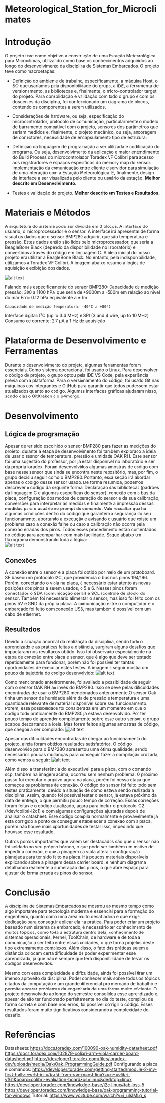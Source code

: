 # Meteorological_Station_for_Microclimates


# Introdução

O projeto teve como objetivo a construção de uma Estação Meteorológica para Microclimas, utilizando como base os conhecimentos adquiridos ao longo do desenvolvimento da disciplina de Sistemas Embarcados. O projeto teve como macroetapas: 

* Definição do ambiente de trabalho, especificamente, a máquina Host, o SO que usaríamos pela disponibilidade do grupo, a IDE, a ferramenta de versionamento, as bibliotecas e, finalmente, o micro-controlador target do projeto. Para consolidação e validação com todo o grupo e com os doscentes da disciplina, foi confeccionado um diagrama de blocos, contendo os componentes a serem utilizados. 

* Considerações de hardware, ou seja, especificação do microcontrolador, protocolo de comunicação, particularmente o modelo de barramento compatível com o projeto, sensores dos parâmetros que seriam medidos e, finalmente, o projeto mecânico, ou seja, ancoragem de conectores, necessidade de encapsulamento tipo de estrutura. 

* Definição da linguagem de programação a ser utilizada e codificação do programa. Ou seja, desenvolvimento da aplicação e maior entendimento do Build Process do microcontrolador Toradex VF Colibri para acesso aos registradores e espaços específicos do memory map do sensor. Implementação da comunicação entre cliente e servidor para simulação de uma interação com a Estação Meteorológica. E, finalmente, design da interface a ser visualizada pelo cliente ou usuário da estação. **Melhor descrito em Desenvolvimento.**

* Testes e validação do projeto. **Melhor descrito em Testes e Resultados.**

# Materiais e Métodos 

A arquitetura do sistema pode ser dividida em 3 blocos: A interface do usuário, o microprocessador e o sensor. A interface irá apresentar de forma visual os dados que o sensor BMP280 adquirir, que são temperatura e pressão. Estes dados então são lidos pelo microprocessador, que seria a BeagleBone Black (dependo da disponibilidade no laboratório) e convertidos através do código em linguagem C.
A ideia inicial do nosso projeto era utilizar a BeagleBone Black. No entanto, pela indisponibilidade, utilizamos a Toradex VF Colibri.
A imagem abaixo resumo a lógica de aquisição e exibição dos dados.

![alt text](https://github.com/selnoom/Meteorological_Station_for_Microclimates/blob/main/Overview%20Specs/DiagramaComponentes_toradex.jpg?raw=true)

Falando mais especificamente do sensor BMP280:
  Capacidade de medição pressão:  300 a 1100 hPa, que seria de +9000m a -500m em relação ao nível do mar
	Erro: 0.12 hPa equivalente a ± 1m
	
	Capacidade de medição temperatura: -40°C a +80°C
  Interface digital: I²C (up to 3.4 MHz) e SPI (3 and 4 wire, up to 10 MHz)
  Consumo de corrente: 2.7 μA a 1 Hz de aquisição
  
# Plataforma de Desenvolvimento e Ferramentas

Durante o desenvolvimento do projeto, algumas ferramentas foram essenciais. Como sistema operacional, foi usado o Linux. Para desenvolver o código do projeto, o grupo optou pela IDE VS Code, pela experiência prévia com a plataforma. Para o versionamento do código, foi usado Git nas máquinas dos integrantes e GitHub para garantir que todos pudessem estar atualizados quanto ao código. Algumas interfaces gráficas ajudaram nisso, sendo elas o GitKraken e o p4merge.

# Desenvolvimento

## Lógica de programação
Apesar de ter sido escolhido o sensor BMP280 para fazer as medições do projeto, durante a etapa de desenvolvimento foi também explorado a ideia de usar o sesnor de temperatura, pressão e umidade OAK RH. Esse sensor foi uma sugestão do professor, por já estar disponível no laboratório e ser da própria toradex. Foram desenvolvidos algumas amostras de código com base nesse sensor que ainda se encontra neste repositório, mas, por fim, o grupo decidiu seguir como o BMP280. Portanto, essa seção irá abordar apenas o código desse sensor usado.
De forma resumida, podemos descrever o código da seguinte forma: Declaração das bibliotecas (padrões da linguagem C e algumas esepcíficas do sensor), conexão com o bus da placa, configuração dos modos de operação do sensor e da sua calibração, conversões para interpretar as medidas e finalmente a impressão dessas medidas para o usuário no prompt de comando. Vale ressaltar que há algumas condições dentro do código que garantem a segurança do seu funcionamento, abortando a execução e avisando o usuário que existe um problema caso a conexão falhe ou caso a calibração não ocorra pela conexão erradas dos pinos. Todos esses procedimento estão comentados no código para acompanhar com mais facilidade. Segue abaixo um fluxograma demonstrando toda a lógica:                              		 
![alt text](https://github.com/selnoom/Meteorological_Station_for_Microclimates/blob/main/Imagens/Untitled%20Diagram.png)

## Conexões
A conexão entre o sensor e a placa foi obtido por meio de um protoboard. SE baseou no protocolo I2C, que providencia o bus nos pinos 194/196. Porém, conectando o viola na placa, é necessário estar atento as novas posições dos pinos a serem usados, o 5 e 6. Nesses pinos foram conectados o SDA (comunicação serial) e SCL (controle de clock) do sensor. Também foi necessário alimentar o sensor, mas isso foi feito com os pinos 5V e GND da própria placa. A comunicação entre o computador e o embarcado foi feito com conexão USB, mas também é possível com um cabo de ethernet.

## Resultados
Devido a situação anormal da realização da disciplina, sendo todo o aprendizado e as práticas feitas a distância, surgiram alguns desafios que impactaram nos resultados obtido. Isso foi observado especialmente na etapa de conexão entre placa e sensor, que é algo que deve ser testado repetidamente para funcionar, porém não foi possível ter tantas oportunidades de executar estes testes. A imagem a seguir mostra um pouco da trajetória do código desenvolvido:
![alt text](https://github.com/selnoom/Meteorological_Station_for_Microclimates/blob/main/Imagens/GitKraken.png)

Como mencionado anterirormente, foi avaliado a possiblidade de seguir com o sensor OAK RH ao invés do BMP280. Isso se deve pelas dificuldades encontradas de usar o BMP280 mencionados anteriormente.O sensor Oak tinha um sensor de humidade além da de pressão e temperatura e uma quantidade relevante de material disponível sobre seu funcionamento. Porém, essa possibilidade foi considerada em um momento em que o código todo praticamente do BMP280 já estava desenvolvido. Por ter pouco tempo de aprender completamente sobre esse outro sensor, o grupo acabou descartando a ideia. Mas foram feitos algumas amostras de código, que chegou a ser compilado:
![alt text](https://github.com/selnoom/Meteorological_Station_for_Microclimates/blob/main/Imagens/Screenshot%20from%202021-08-06%2004-08-00.png)

Apesar das dificuldades encontradas de chegar ao funcionamento do projeto, ainda foram obtidos resultados satisfatórios. O código desenvolvido para o BMP280 apresentou uma ótima qualidade, sendo necessários poucas mudanças para conseguir fazer a compilação cruzada, como vemos a seguir:
![alt text](https://github.com/selnoom/Meteorological_Station_for_Microclimates/blob/main/Imagens/Compila%C3%A7%C3%A3o_cruzada.jpeg)

Além disso, a transferência do executável para a placa, com o comando scp, também na imagem acima, ocorreu sem nenhum problema. O próximo passo foi executar o arquivo agora na placa, porém foi nessa etapa que começou os problemas de conexão. O código do sensor foi feito todo sem testes praticamente, devido a situação de como estava sendo realizada a disciplina. Assim, quando foi possível testar o sensor, já estava próximo da data de entrega, o que permitiu pouco tempo de correção. Essas correções foram feitas e o código atualizado, agora para incluir o protocolo IC2 (/dev/colibri-i2c1) e com algumas configurações ajustadas depois de analisar o datasheet. Esse código compila normalmente e provavelmente já está corrigido a ponto de conseguir estabelecer a conexão com a placa, porém não houve mais oportunidades de testar isso, impedindo que houvsse esse resultado.

Outros pontos importantes que valem ser destacados são que o sensor não foi soldado no seu próprio bórneo, o que pode ser também um motivo de impedir a conexão, e que a pinagem da viola altera a configuração planejada para ter sido feito na placa. Há poucos materiais disponíveis explicando sobre a pinagem dessa carrier board, e nenhum diagrama detalhando realmente a numeração dos pinos, o que abre espaço para ajustar de forma errada os pinos do sensor. 

# Conclusão
A disciplina de Sistemas Embarcados se mostrou ao mesmo tempo como algo importante para tecnologia moderna e essencial para a formação do engenheiro, quanto como uma área muito desafiadora e que exige dedicação para conseguir aplicar ela na prática. Para poder criar um projeto baseado num sistema de embarcado, é necessário ter conhecimento de muitos tópicos, como toda a estrutura dentro dela, conhecimento de sistemas operacionais, Kernel, ToolChain, de hardware e de toda a comunicação a ser feito entre essas unidades, o que torna projetos deste tipo extremamente complexos. Além disso, o fato das práticas serem a distância colocam certa dificuldade de poder experimentar esse aprendizado, já que não é sempre que terá disponibilidade de testar os códigos desenvolvidos.

Mesmo com essa complexidade e dificuldade, ainda foi possível tirar um imenso aproveito da disciplina. Poder conhecer mais sobre todos os tópicos citados da computação é um grande diferencial pro mercado de trabalho e permite encarar problemas da engenharia de uma forma muito eficiente. O projeto desenvolvido ao longo do semestre consolidou esse aprendizado e, apesar de não ter funcionado perfeitamente no dia do teste, compilou de forma correta e com base nos erros, foi possível corrigir o código. Esses resultados foram muito significativos considerando a complexidade do desafio.

# Referências
Datasheets: 
	https://docs.toradex.com/100090-oak-humidity-datasheet.pdf
	https://docs.toradex.com/102879-colibri-arm-viola-carrier-board-datasheet.pdf
	https://developer1.toradex.com/files/toradex-dev/uploads/media/Oak/Oak_ProgrammingGuide.pdf
Configurando a placa e comandos:
	https://developer.toradex.com/getting-started/module-2-my-first-hello-world-in-c/build-from-command-line?som=colibri-vf61&board=colibri-evaluation-board&os=linux&desktop=linux
	https://developer.toradex.com/knowledge-base/i2c-linux#tab-bsp-5
	https://developer.toradex.com/knowledge-base/oak-programming-tutorial-for-windows
Tutorial:
	https://www.youtube.com/watch?v=j_ulsIMLq_s
	
	
